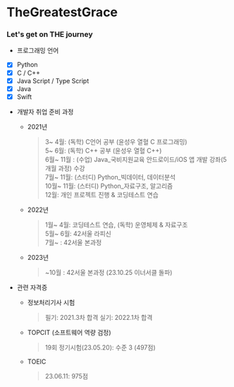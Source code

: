 # TheGreatestGrace
### Let's get on THE journey

* 프로그래밍 언어
* [x] Python
* [x] C / C++
* [x] Java Script / Type Script
* [x] Java
* [x] Swift

* 개발자 취업 준비 과정
  - 2021년
    > 3~ 4월: (독학) C언어 공부 (윤성우 열혈 C 프로그래밍)  
    > 5~ 6월: (독학) C++ 공부 (윤성우 열혈 C++)  
    > 6월~ 11월 : (수업) Java_국비지원교육 안드로이드/iOS 앱 개발 강좌(5개월 과정) 수강  
    > 7월~ 11월: (스터디) Python_빅데이터, 데이터분석  
    > 10월~ 11월: (스터디) Python_자료구조, 알고리즘  
    > 12월: 개인 프로젝트 진행 & 코딩테스트 연습
  
  - 2022년
    > 1월~ 4월: 코딩테스트 연습, (독학) 운영체제 & 자료구조  
    > 5월~ 6월: 42서울 라피신  
    > 7월~ : 42서울 본과정

  - 2023년
    > ~10월 : 42서울 본과정 (23.10.25 이너서클 돌파)

* 관련 자격증
  - 정보처리기사 시험
      > 필기: 2021.3차 합격
      > 실기: 2022.1차 합격
  - TOPCIT (소프트웨어 역량 검정)
      > 19회 정기시험(23.05.20): 수준 3 (497점)
  - TOEIC
      > 23.06.11: 975점
